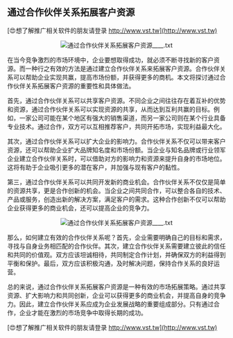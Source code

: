 ## **通过合作伙伴关系拓展客户资源**

[😍想了解推广相关软件的朋友请登录 http://www.vst.tw](http://www.vst.tw)

 <center><img src="https://vst.tw/MP4/tuiguang/png/8.png" alt="通过合作伙伴关系拓展客户资源____.txt"></center>

在当今竞争激烈的市场环境中，企业要想取得成功，就必须不断寻找新的客户资源。而一种行之有效的方法是通过建立合作伙伴关系来拓展客户资源。合作伙伴关系可以帮助企业实现共赢，提高市场份额，并获得更多的商机。本文将探讨通过合作伙伴关系拓展客户资源的重要性和具体做法。

首先，通过合作伙伴关系可以共享客户资源。不同企业之间往往存在着互补的优势和资源，通过合作伙伴关系可以实现资源的共享，从而达到互利共赢的目标。例如，一家公司可能在某个地区有强大的销售渠道，而另一家公司则在某个行业具备专业技术。通过合作，双方可以互相推荐客户，共同开拓市场，实现利益最大化。

其次，通过合作伙伴关系可以扩大企业的影响力。合作伙伴关系不仅可以带来客户资源，还可以帮助企业扩大品牌知名度和市场份额。当企业与知名品牌或行业领军企业建立合作伙伴关系时，可以借助对方的影响力和资源来提升自身的市场地位。这将有助于企业吸引更多的潜在客户，并加强与现有客户的黏性。

第三，通过合作伙伴关系可以共同开发新的商业机会。合作伙伴关系不仅仅是简单的资源共享，更是合作创新的机会。当企业之间共同合作，可以整合各自的技术、产品或服务，创造出新的解决方案，满足客户的需求。这种合作创新不仅可以帮助企业获得更多的商业机会，还可以提高企业的竞争力。

 <center><img src="https://vst.tw/MP4/tuiguang/png/8.png" alt="通过合作伙伴关系拓展客户资源____.txt"></center>

那么，如何建立有效的合作伙伴关系呢？首先，企业需要明确自己的目标和需求，寻找与自身业务相匹配的合作伙伴。其次，建立合作伙伴关系需要建立彼此的信任和共同的价值观。双方应该坦诚相待，共同制定合作计划，并确保双方的利益得到平衡和保护。最后，双方应该积极沟通，及时解决问题，保持合作关系的良好运营。

总的来说，通过合作伙伴关系拓展客户资源是一种有效的市场拓展策略。通过共享资源、扩大影响力和共同创新，企业可以获得更多的商业机会，并提高自身的竞争力。因此，建立合作伙伴关系应成为企业发展战略的重要组成部分。只有通过合作，企业才能在激烈的市场竞争中取得长期的成功。

[😍想了解推广相关软件的朋友请登录 http://www.vst.tw](http://www.vst.tw)



